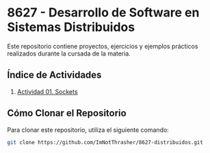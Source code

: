 # 8627 - Desarrollo de Software en Sistemas Distribuidos

Este repositorio contiene proyectos, ejercicios y ejemplos prácticos realizados durante la cursada de la materia.

## Índice de Actividades

1. [Actividad 01. Sockets](./Actividad%2001.%20Sockets)

## Cómo Clonar el Repositorio

Para clonar este repositorio, utiliza el siguiente comando:

```bash
git clone https://github.com/ImNotThrasher/8627-distribuidos.git
